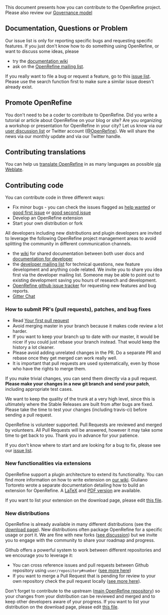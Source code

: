 This document presents how you can contribute to the OpenRefine project. Please also review our [Governance model](https://github.com/OpenRefine/OpenRefine/blob/master/GOVERNANCE.md)

## Documentation, Questions or Problem

Our issue list is only for reporting specific bugs and requesting specific features. If you just don't know how to do something using OpenRefine, or want to discuss some ideas, please
- try the [documentation wiki](https://github.com/OpenRefine/OpenRefine/wiki/Documentation-For-Users)
- ask on the [OpenRefine mailing list](https://groups.google.com/d/forum/openrefine).

If you really want to file a bug or request a feature, go to this [issue list](https://github.com/OpenRefine/OpenRefine/issues). Please use the search function first to make sure a similar issue doesn't already exist. 

## Promote OpenRefine

You don't need to be a coder to contribute to OpenRefine. Did you write a tutorial or article about OpenRefine on your blog or site? Are you organizing a workshop or presentation for OpenRefine in your city? Let us know via our [user discussion list](https://groups.google.com/d/forum/openrefine) or Twitter account ([@OpenRefine](http://twitter.com/OpenRefine)). We will share the news via our monthly update and via our Twitter handle. 

## Contributing translations

You can help us [translate OpenRefine](https://github.com/OpenRefine/OpenRefine/wiki/Translate-OpenRefine) in as many languages as possible [via Weblate](https://hosted.weblate.org/engage/openrefine/?utm_source=widget).

##  Contributing code 

You can contribute code in three different ways:
- Fix minor bugs - you can check the issues flagged as [help wanted](https://github.com/OpenRefine/OpenRefine/labels/help%20wanted) or [good first issue](https://github.com/OpenRefine/OpenRefine/labels/good%20first%20issue) or [good second issue](https://github.com/OpenRefine/OpenRefine/labels/good%20second%20issue)
- Develop an OpenRefine extension 
- Start your own distribution or fork

All developers including new distributions and plugin developers are invited to leverage the following OpenRefine project management areas to avoid splitting the community in different communication channels.
- the [wiki](https://github.com/OpenRefine/OpenRefine/wiki) for shared documentation between both user docs and [documentation for developer](https://github.com/OpenRefine/OpenRefine/wiki/Documentation-For-Developers)
- the [developer mailing list](https://groups.google.com/forum/?fromgroups#!forum/openrefine-dev) for technical questions, new feature development and anything code related. We invite you to share you idea first via the developer mailing list. Someone may be able to point out to existing development saving you hours of research and development. 
- [OpenRefine github issue tracker](https://github.com/OpenRefine/OpenRefine/issues) for requesting new features and bug reports.
- [Gitter Chat](https://gitter.im/OpenRefine/OpenRefine)

### How to submit PR's (pull requests), patches, and bug fixes

- Read [Your first pull request](https://github.com/OpenRefine/OpenRefine/wiki/Your-first-pull-request)
- Avoid merging master in your branch because it makes code review a lot harder.
- If you want to keep your branch up to date with our master, it would be nicer if you could just rebase your branch instead. That would keep the history a lot cleaner.
- Please avoid adding unrelated changes in the PR. Do a separate PR and rebase once they get merged can work really well.
- It is important that pull requests are used systematically, even by those who have the rights to merge them.
 
If you make trivial changes, you can send them directly via a pull request. **Please make your changes in a new git branch and send your patch**, including appropriate test cases.

We want to keep the quality of the trunk at a very high level, since this is ultimately where the Stable Releases are built from after bugs are fixed. Please take the time to test your changes (including travis-ci) before sending a pull request.

OpenRefine is volunteer supported. Pull Requests are reviewed and merged by volunteers. All Pull Requests will be answered, however it may take some time to get back to you. Thank you in advance for your patience.

If you don't know where to start and are looking for a bug to fix, please see our [issue list](https://github.com/OpenRefine/OpenRefine/issues). 

### New functionalities via extensions

OpenRefine support a plugin architecture to extend its functionality. You can find more information on how to write extension on [our wiki](https://github.com/OpenRefine/OpenRefine/wiki/Write-An-Extension). Giuliano Tortoreto wrote a separate documentation detailing how to build an extension for OpenRefine. A [LaTeX](https://github.com/OpenRefine/OpenRefineExtensionDoc) and [PDF version](https://github.com/OpenRefine/OpenRefineExtensionDoc/blob/master/main.pdf) are available.

If you want to list your extension on the download page, please edit [this file](https://github.com/OpenRefine/openrefine.github.com/blob/master/download.md).

### New distributions

OpenRefine is already available in many different distributions (see the [download page](http://openrefine.org/download.html)). New distributions often package OpenRefine for a specific usage or port it. We are fine with new forks ([see discussion](https://groups.google.com/forum/#!msg/openrefine/pasNnMDJ3p8/LrZz_GiFCwAJ)) but we invite you to engage with the community to share your roadmap and progress.

Github offers a powerful system to work between different repositories and we encourage you to leverage it:
- You can cross reference issues and pull requests between Github repository using `user/repository#number` ([see more here](https://github.com/blog/967-github-secrets#cross-repository-issue-references))
- If you want to merge a Pull Request that is pending for review to your own repository check the pull request locally ([see more here](https://help.github.com/articles/checking-out-pull-requests-locally/)).

Don't forget to contribute to the upstream ([main OpenRefine repository](https://github.com/openrefine/openrefine.git)) so your changes from your distribution can be reviewed and merged and to keep other developers aware of your progress. If you want to list your distribution on the download page, please edit [this file](https://github.com/OpenRefine/openrefine.github.com/blob/master/download.md).
